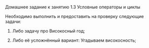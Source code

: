 Домашнее задание к занятию 1.3 Условные операторы и циклы

Необходимо выполнить и предоставить на проверку следующие задачи:

1.    Либо задачу про Високосный год;

 2.   Либо её усложнённый вариант: Угадываем високосность;
